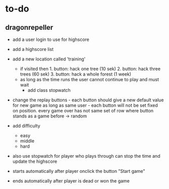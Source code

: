 # to-do

## dragonrepeller
- add a user login to use for highscore
- add a highscore list
- add a new location called 'training'
    - if visited then 
            1. button: hack one tree  (10 sek)
            2. button: hack three trees (60 sek)
            3. button: hack a whole forest (1 week)
    - as long as the time runs the user cannot continue to play and must wait
        - add class stopwatch 


- change the replay buttons
        - each button should give a new default value for new game as long as same user
            - each button will not be set fixed on position. every game over has not same set of row where button stands as a game before -> random
        
- add difficulty
    - easy
    - middle
    - hard

- also use stopwatch for player who plays through can stop the time and update the highscore
- starts automatically after player onclick the button "Start game"
- ends automatically after player is dead or won the game

